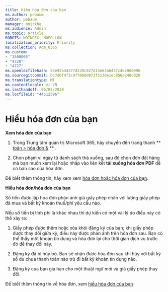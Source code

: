 ```yaml
---
title: Hiểu hóa đơn của bạn
ms.author: pebaum
author: pebaum
manager: mnirkhe
ms.audience: Admin
ms.topic: article
ROBOTS: NOINDEX, NOFOLLOW
localization_priority: Priority
ms.collection: Adm_O365
ms.custom:
- "1500005"
- "4728"
- "4727"
ms.openlocfilehash: 53e92b44277d239c927d13e63a6437c4ec9d0996
ms.sourcegitcommit: bc7d6f4f3c9f7060d073f5130e1ec856e248d020
ms.translationtype: MT
ms.contentlocale: vi-VN
ms.lasthandoff: 06/02/2020
ms.locfileid: "44512396"
---
```

# <a name="understand-your-bill"></a>Hiểu hóa đơn của bạn

**Xem hóa đơn của bạn**

1. Trong Trung tâm quản trị Microsoft 365, hãy chuyển đến trang thanh ** [toán > hóa đơn &](https://go.microsoft.com/fwlink/p/?linkid=848039) ** .

2. Chọn phạm vi ngày từ danh sách thả xuống, sau đó chọn đơn đặt hàng mà bạn muốn xem lại hoặc nhấp vào liên kết **tải xuống hóa đơn PDF** để có bản sao của hóa đơn.

Để biết thêm thông tin, hãy xem xem [hóa đơn hoặc hóa đơn của bạn](https://docs.microsoft.com/microsoft-365/commerce/billing-and-payments/view-your-bill-or-invoice).

**Hiểu hóa đơn/hóa đơn của bạn**

Số tiền được lập hóa đơn phản ánh giá giấy phép nhân với lượng giấy phép đã mua và bất kỳ khoản thuế/phí yêu cầu nào.

Nếu số tiền bị tính phí là khác nhau thì dự kiến có một vài lý do điều này có thể xảy ra:

1. Giấy phép được thêm hoặc xóa khỏi đăng ký của bạn; khi giấy phép được thay đổi giữa kỳ, điều này được phản ánh trên hóa đơn sau.  Bạn có thể thấy một khoản tín dụng và hóa đơn lại cho thời gian dịch vụ trước đó để thay đổi này.

2. Đăng ký đã bị hủy bỏ.  Bạn sẽ nhận được hóa đơn sau khi hủy với bất kỳ số dư chưa thanh toán nào trừ đi bất kỳ khoản tín dụng nào.

3. Đăng ký của bạn gia hạn cho một thuật ngữ mới và giá giấy phép thay đổi.  

Để biết thêm thông tin về hóa đơn, xem [hiểu hóa đơn của bạn](https://support.office.com/article/Understand-your-invoice-for-Office-365-for-business-0724b428-fb59-4962-8c37-6674166d7507)
